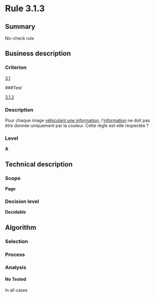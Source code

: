 # Rule 3.1.3

## Summary

No-check rule

## Business description

### Criterion

[3.1](http://references.modernisation.gouv.fr/referentiel-technique-0#crit-3-1)

###Test

[3.1.3](http://references.modernisation.gouv.fr/referentiel-technique-0#test-3-1-3)

### Description

Pour chaque image <a href="http://references.modernisation.gouv.fr/referentiel-technique-0#mInfoDonneeCouleur">v&eacute;hiculant une information</a>, l'<a href="http://references.modernisation.gouv.fr/referentiel-technique-0#mInfoCouleur">information</a> ne doit pas &ecirc;tre donn&eacute;e uniquement par la couleur. Cette r&egrave;gle est-elle respect&eacute;e ?

### Level

**A**

## Technical description

### Scope

**Page**

### Decision level

**Decidable**

## Algorithm

### Selection

### Process

### Analysis

#### No Tested 

In all cases





